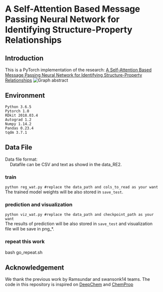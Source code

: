 
# A Self-Attention Based Message Passing Neural Network for Identifying Structure-Property Relationships

## Introduction
This is a PyTorch implementation of the research: [A Self-Attention Based Message Passing Neural Network for Identifying Structure-Property Relationships](https://github.com/tbwxmu/SAMPN/blob/master/SAMPN_git.png)
![Graph abstract](https://github.com/tbwxmu/SAMPN/blob/master/image/Graphical%20abstract.png) 

## Environment
```
Python 3.6.5
Pytorch 1.0 
RDkit 2018.03.4 
Autograd 1.2 
Numpy 1.14.2 
Pandas 0.23.4 
tqdm 3.7.1
```
## Data File
Data file format: </br>
&nbsp;&nbsp;&nbsp;&nbsp;Datafile can be CSV and text as showd in the data_RE2. </br>


### train 
`python reg_wat.py #replace the data_path and cols_to_read as your want` </br>
The trained model weights will be also stored in `save_test`. </br>
### prediction and visualization
`python viz_wat.py #replace the data_path and checkpoint_path as your want` </br>
The results of prediction will be also stored in `save_test` and visualization file will be save in png_*. </br>
### repeat this work
bash go_repeat.sh

## Acknowledgement
We thank the previous work by Ramsundar and swansonk14 teams. The code in this repository is inspired on [DeepChem](https://github.com/deepchem/deepchem) and [ChemProp](https://github.com/swansonk14/chemprop)
